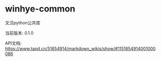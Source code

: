 # winhye-common

文汉python公共库

当前版本: 0.1.0

API文档: https://www.tapd.cn/51654914/markdown_wikis/show/#1151654914001000086
